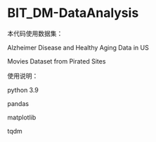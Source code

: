 # BIT_DM-DataAnalysis

本代码使用数据集：

Alzheimer Disease and Healthy Aging Data in US

Movies Dataset from Pirated Sites

使用说明：

python 3.9

pandas

matplotlib

tqdm
